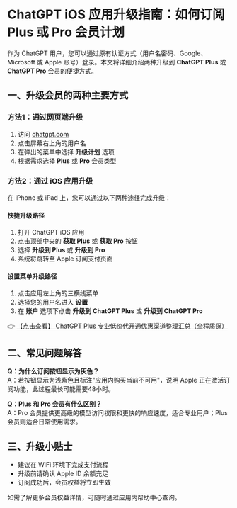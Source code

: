 # ChatGPT iOS 应用升级指南：如何订阅 Plus 或 Pro 会员计划

作为 ChatGPT 用户，您可以通过原有认证方式（用户名密码、Google、Microsoft 或 Apple 账号）登录。本文将详细介绍两种升级到 **ChatGPT Plus** 或 **ChatGPT Pro** 会员的便捷方式。

## 一、升级会员的两种主要方式

### 方法1：通过网页端升级
1. 访问 [chatgpt.com](https://bit.ly/DaiKai)
2. 点击屏幕右上角的用户名
3. 在弹出的菜单中选择 **升级计划** 选项
4. 根据需求选择 **Plus** 或 **Pro** 会员类型

### 方法2：通过 iOS 应用升级
在 iPhone 或 iPad 上，您可以通过以下两种途径完成升级：

#### 快捷升级路径
1. 打开 ChatGPT iOS 应用
2. 点击顶部中央的 **获取 Plus** 或 **获取 Pro** 按钮
3. 选择 **升级到 Plus** 或 **升级到 Pro**
4. 系统将跳转至 Apple 订阅支付页面

#### 设置菜单升级路径
1. 点击应用左上角的三横线菜单
2. 选择您的用户名进入 **设置**
3. 在 **账户** 选项下点击 **升级到 ChatGPT Plus** 或 **升级到 ChatGPT Pro**

👉 [【点击查看】 ChatGPT Plus 专业低价代开通优惠渠道整理汇总（全程质保）](https://bit.ly/DaiKai)

## 二、常见问题解答

**Q：为什么订阅按钮显示为灰色？**  
A：若按钮显示为浅紫色且标注"应用内购买当前不可用"，说明 Apple 正在激活订阅功能，此过程最长可能需要48小时。

**Q：Plus 和 Pro 会员有什么区别？**  
A：Pro 会员提供更高级的模型访问权限和更快的响应速度，适合专业用户；Plus 会员则适合日常使用需求。

## 三、升级小贴士
- 建议在 WiFi 环境下完成支付流程
- 升级前请确认 Apple ID 余额充足
- 订阅成功后，会员权益将立即生效

如需了解更多会员权益详情，可随时通过应用内帮助中心查询。